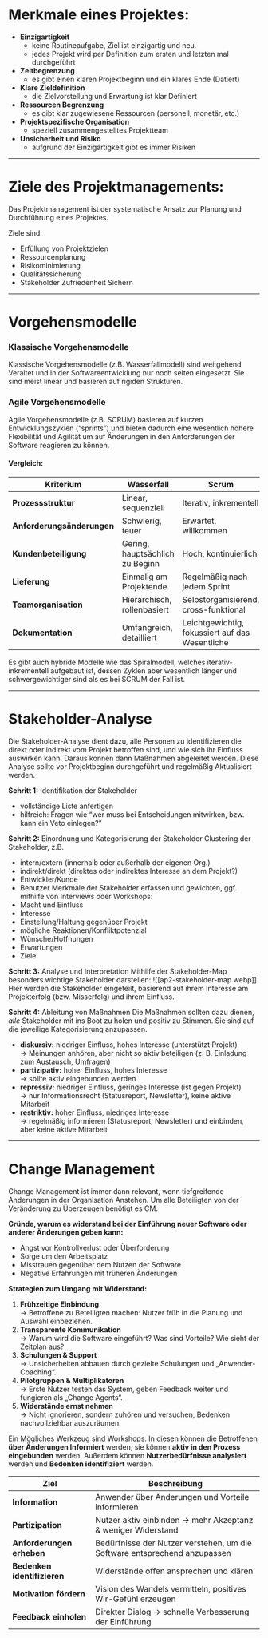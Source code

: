 # Merkmale eines Projektes:
- **Einzigartigkeit**
	- keine Routineaufgabe, Ziel ist einzigartig und neu.
	- jedes Projekt wird per Definition zum ersten und letzten mal durchgeführt
- **Zeitbegrenzung**
	- es gibt einen klaren Projektbeginn und ein klares Ende (Datiert)
- **Klare Zieldefinition**
	- die Zielvorstellung und Erwartung ist klar Definiert 
- **Ressourcen Begrenzung**
	- es gibt klar zugewiesene Ressourcen (personell, monetär, etc.)
- **Projektspezifische Organisation**
	- speziell zusammengestelltes Projektteam
- **Unsicherheit und Risiko**
	- aufgrund der Einzigartigkeit gibt es immer Risiken

---
# Ziele des Projektmanagements:
Das Projektmanagement ist der systematische Ansatz zur Planung und Durchführung eines Projektes. 

Ziele sind:
- Erfüllung von Projektzielen
- Ressourcenplanung
- Risikominimierung
- Qualitätssicherung
- Stakeholder Zufriedenheit Sichern

---
# Vorgehensmodelle
### Klassische Vorgehensmodelle
Klassische Vorgehensmodelle (z.B. Wasserfallmodell) sind weitgehend Veraltet und in der Softwareentwicklung nur noch selten eingesetzt. Sie sind meist linear und basieren auf rigiden Strukturen. 

### Agile Vorgehensmodelle
Agile Vorgehensmodelle (z.B. SCRUM) basieren auf kurzen Entwicklungszyklen (“sprints”) und bieten dadurch eine wesentlich höhere Flexibilität und Agilität um auf Änderungen in den Anforderungen der Software reagieren zu können.

#### Vergleich:

| Kriterium                  | Wasserfall                      | Scrum                                           |
| -------------------------- | ------------------------------- | ----------------------------------------------- |
| **Prozessstruktur**        | Linear, sequenziell             | Iterativ, inkrementell                          |
| **Anforderungsänderungen** | Schwierig, teuer                | Erwartet, willkommen                            |
| **Kundenbeteiligung**      | Gering, hauptsächlich zu Beginn | Hoch, kontinuierlich                            |
| **Lieferung**              | Einmalig am Projektende         | Regelmäßig nach jedem Sprint                    |
| **Teamorganisation**       | Hierarchisch, rollenbasiert     | Selbstorganisierend, cross-funktional           |
| **Dokumentation**          | Umfangreich, detailliert        | Leichtgewichtig, fokussiert auf das Wesentliche |
Es gibt auch hybride Modelle wie das Spiralmodell, welches iterativ-inkrementell aufgebaut ist, dessen Zyklen aber wesentlich länger und schwergewichtiger sind als es bei SCRUM der Fall ist.

---
# Stakeholder-Analyse
Die Stakeholder-Analyse dient dazu, alle Personen zu identifizieren die direkt oder indirekt vom Projekt betroffen sind, und wie sich ihr Einfluss auswirken kann. Daraus können dann Maßnahmen abgeleitet werden.
Diese Analyse sollte vor Projektbeginn durchgeführt und regelmäßig Aktualisiert werden.

**Schritt 1:** Identifikation der Stakeholder
- vollständige Liste anfertigen
- hilfreich: Fragen wie “wer muss bei Entscheidungen mitwirken, bzw. kann ein Veto einlegen?”

**Schritt 2:** Einordnung und Kategorisierung der Stakeholder
Clustering der Stakeholder, z.B.
- intern/extern (innerhalb oder außerhalb der eigenen Org.)
- indirekt/direkt (direktes oder indirektes Interesse an dem Projekt?)
- Entwickler/Kunde
- Benutzer
Merkmale der Stakeholder erfassen und gewichten, ggf. mithilfe von Interviews oder Workshops:
- Macht und Einfluss 
- Interesse
- Einstellung/Haltung gegenüber Projekt
- mögliche Reaktionen/Konfliktpotenzial
- Wünsche/Hoffnungen
- Erwartungen
- Ziele

**Schritt 3:** Analyse und Interpretation
Mithilfe der Stakeholder-Map besonders wichtige Stakeholder darstellen:
![[ap2-stakeholder-map.webp]]
Hier werden die Stakeholder eingeteilt, basierend auf ihrem Interesse am Projekterfolg (bzw. Misserfolg) und ihrem Einfluss.

**Schritt 4:** Ableitung von Maßnahmen
Die Maßnahmen sollten dazu dienen, *alle* Stakeholder mit ins Boot zu holen und positiv zu Stimmen. Sie sind auf die jeweilige Kategorisierung anzupassen.
- **diskursiv:** niedriger Einfluss, hohes Interesse (unterstützt Projekt)  
    → Meinungen anhören, aber nicht so aktiv beteiligen (z. B. Einladung zum Austausch, Umfragen)
- **partizipativ:** hoher Einfluss, hohes Interesse  
    → sollte aktiv eingebunden werden
- **repressiv:** niedriger Einfluss, geringes Interesse (ist gegen Projekt)  
    → nur Informationsrecht (Statusreport, Newsletter), keine aktive Mitarbeit
- **restriktiv:** hoher Einfluss, niedriges Interesse  
    → regelmäßig informieren (Statusreport, Newsletter) und einbinden, aber keine aktive Mitarbeit



---
# Change Management
Change Management ist immer dann relevant, wenn tiefgreifende Änderungen in der Organisation Anstehen. Um alle Beteiligten von der Veränderung zu Überzeugen benötigt es CM.

**Gründe, warum es widerstand bei der Einführung neuer Software oder anderer Änderungen geben kann:**
- Angst vor Kontrollverlust oder Überforderung
- Sorge um den Arbeitsplatz
- Misstrauen gegenüber dem Nutzen der Software
- Negative Erfahrungen mit früheren Änderungen
 
**Strategien zum Umgang mit Widerstand:**
1. **Frühzeitige Einbindung**  
    → Betroffene zu Beteiligten machen: Nutzer früh in die Planung und Auswahl einbeziehen.
2. **Transparente Kommunikation**  
    → Warum wird die Software eingeführt? Was sind Vorteile? Wie sieht der Zeitplan aus?
3. **Schulungen & Support**  
    → Unsicherheiten abbauen durch gezielte Schulungen und „Anwender-Coaching“.
4. **Pilotgruppen & Multiplikatoren**  
    → Erste Nutzer testen das System, geben Feedback weiter und fungieren als „Change Agents“.
5. **Widerstände ernst nehmen**  
    → Nicht ignorieren, sondern zuhören und versuchen, Bedenken nachvollziehbar auszuräumen.


Ein Mögliches Werkzeug sind Workshops. In diesen können die Betroffenen **über Änderungen Informiert** werden, sie können **aktiv in den Prozess eingebunden** werden. Außerdem können **Nutzerbedürfnisse analysiert** werden und **Bedenken identifiziert** werden. 
 
| Ziel                        | Beschreibung                                                              |
| --------------------------- | ------------------------------------------------------------------------- |
| **Information**             | Anwender über Änderungen und Vorteile informieren                         |
| **Partizipation**           | Nutzer aktiv einbinden → mehr Akzeptanz & weniger Widerstand              |
| **Anforderungen erheben**   | Bedürfnisse der Nutzer verstehen, um die Software entsprechend anzupassen |
| **Bedenken identifizieren** | Widerstände offen ansprechen und klären                                   |
| **Motivation fördern**      | Vision des Wandels vermitteln, positives Wir-Gefühl erzeugen              |
| **Feedback einholen**       | Direkter Dialog → schnelle Verbesserung der Einführung                    |
